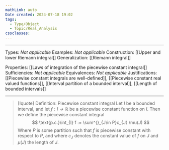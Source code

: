 ```yaml
---
mathLink: auto
Date created: 2024-07-18 19:02
tags:
  - Type/Object
  - Topic/Real_Analysis
cssclasses:
---
```


---  

Types: _Not applicable_
Examples: _Not applicable_
Construction: [[Upper and lower Riemann integral]]
Generalization: [[Riemann integral]]

Properties: [[Laws of integration of the piecewise constant integral]]
Sufficiencies: _Not applicable_
Equivalences: _Not applicable_
Justifications: [[Piecewise constant integrals are well-defined]], [[Piecewise constant real valued functions]], [[Interval partition of a bounded interval]], [[Length of bounded intervals]]

---

> [!quote] Definition: Piecewise constant integral
> Let $I$ be a bounded interval, and let $f:I\to \mathbb{R}$ be a piecewise constant function on $I$. Then we define the piecewise constant integral $$ \text{p.c.}\int_{I} f := \sum^{}_{J\in P}c_{J} \mu(J) $$ Where $P$ is some partition such that $f$ is piecewise constant with respect to $P$, and where $c_{J}$ denotes the constant value of $f$ on $J$ and $\mu(J)$ the length of $J$.

